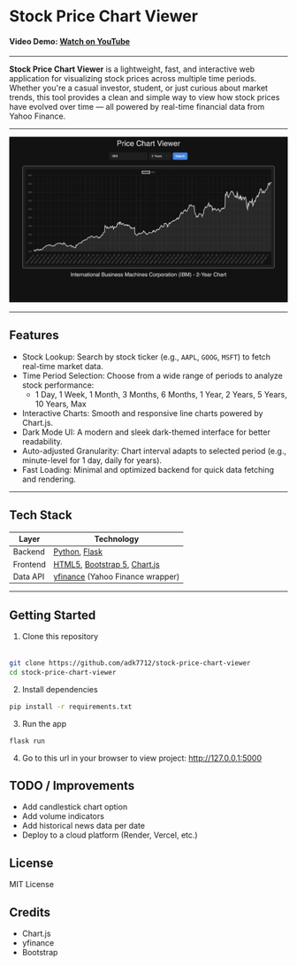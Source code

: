 # Stock Price Chart Viewer

#### Video Demo: [Watch on YouTube](https://youtu.be/euDbxCAzH3o)

---

**Stock Price Chart Viewer** is a lightweight, fast, and interactive web application for visualizing stock prices across multiple time periods. Whether you're a casual investor, student, or just curious about market trends, this tool provides a clean and simple way to view how stock prices have evolved over time — all powered by real-time financial data from Yahoo Finance.

---

<img src="docs/preview.png" alt="Preview of Stock Price Chart Viewer">

---

## Features

- Stock Lookup: Search by stock ticker (e.g., `AAPL`, `GOOG`, `MSFT`) to fetch real-time market data.
- Time Period Selection: Choose from a wide range of periods to analyze stock performance:
  - 1 Day, 1 Week, 1 Month, 3 Months, 6 Months, 1 Year, 2 Years, 5 Years, 10 Years, Max
- Interactive Charts: Smooth and responsive line charts powered by Chart.js.
- Dark Mode UI: A modern and sleek dark-themed interface for better readability.
- Auto-adjusted Granularity: Chart interval adapts to selected period (e.g., minute-level for 1 day, daily for years).
- Fast Loading: Minimal and optimized backend for quick data fetching and rendering.

---

## Tech Stack

| Layer     | Technology                                   |
|-----------|----------------------------------------------|
| Backend   | [Python](https://www.python.org), [Flask](https://flask.palletsprojects.com) |
| Frontend  | [HTML5](https://developer.mozilla.org/en-US/docs/Web/HTML), [Bootstrap 5](https://getbootstrap.com), [Chart.js](https://www.chartjs.org) |
| Data API  | [yfinance](https://github.com/ranaroussi/yfinance) (Yahoo Finance wrapper) |

---

## Getting Started

1. Clone this repository
  ```bash

git clone https://github.com/adk7712/stock-price-chart-viewer
cd stock-price-chart-viewer

  ```

2. Install dependencies

```bash
pip install -r requirements.txt
```

3. Run the app

```bash
flask run
```

4. Go to this url in your browser to view project: http://127.0.0.1:5000

## TODO / Improvements

- Add candlestick chart option
- Add volume indicators
- Add historical news data per date
- Deploy to a cloud platform (Render, Vercel, etc.)

## License

MIT License


## Credits

- Chart.js
- yfinance
- Bootstrap
